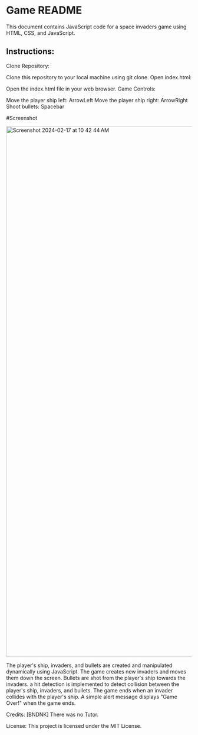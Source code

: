 # Game README
This document contains JavaScript code for a  space invaders game using HTML, CSS, and JavaScript.

## Instructions:
Clone Repository:

Clone this repository to your local machine using git clone.
Open index.html:

Open the index.html file in your  web browser.
Game Controls:

Move the player ship left: ArrowLeft
Move the player ship right: ArrowRight
Shoot bullets: Spacebar

#Screenshot

<img width="1436" alt="Screenshot 2024-02-17 at 10 42 44 AM" src="https://github.com/BNDNK/space-invaders/assets/112815598/ac896e3a-393c-4c1d-bc50-7433e778fad8">



The player's ship, invaders, and bullets are created and manipulated dynamically using JavaScript.
The game   creates new invaders and moves them down the screen.
Bullets are shot from the player's ship towards the invaders.
 a hit detection is implemented to detect collision between the player's ship, invaders, and bullets.
The game ends when an invader collides with the player's ship.
A simple alert message displays "Game Over!" when the game ends.


Credits:
[BNDNK] There was no Tutor.

License:
This project is licensed under the MIT License. 

